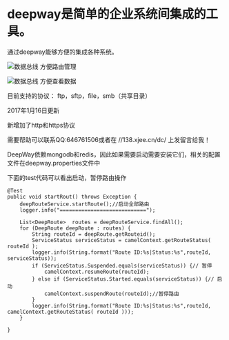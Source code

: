 # deepway是简单的企业系统间集成的工具。
通过deepway能够方便的集成各种系统。

![数据总线](./src/introduce/数据总线.png "数据总线") 
方便路由管理

![数据总线](./src/introduce/数据交换.png "数据总线") 
方便查看数据

目前支持的协议：
ftp，sftp，file，smb（共享目录）

2017年1月16日更新

新增加了http和https协议

需要帮助可以联系QQ:646761506或者在 //138.xjee.cn/dc/ 上发留言给我！

DeepWay依赖mongodb和redis，因此如果需要启动需要安装它们，相关的配置文件在deepway.properties文件中

下面的test代码可以看出启动，暂停路由操作
		
	@Test
	public void startRout() throws Exception {
		deepRouteService.startRoute();//启动全部路由
		logger.info("============================");
		
		List<DeepRoute>  routes = deepRouteService.findAll();
		for (DeepRoute deepRoute : routes) {
			String routeId = deepRoute.getRouteid();
			ServiceStatus serviceStatus = camelContext.getRouteStatus( routeId );
			logger.info(String.format("Route ID:%s|Status:%s",routeId, serviceStatus));
			if (ServiceStatus.Suspended.equals(serviceStatus)) {// 暂停
				camelContext.resumeRoute(routeId);
			} else if (ServiceStatus.Started.equals(serviceStatus)) {// 启动
				camelContext.suspendRoute(routeId);//暂停路由
			}
			logger.info(String.format("Route ID:%s|Status:%s",routeId,  camelContext.getRouteStatus( routeId )));
		}
		
	}
	

